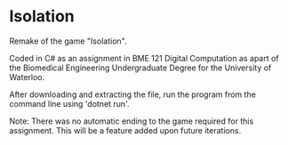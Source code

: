 # Isolation
Remake of the game "Isolation".


Coded in C# as an assignment in BME 121 Digital Computation as apart of the Biomedical Engineering Undergraduate Degree for the University of Waterloo.

After downloading and extracting the file, run the program from the command line using 'dotnet run'.

Note: There was no automatic ending to the game required for this assignment. This will be a feature added upon future iterations.
